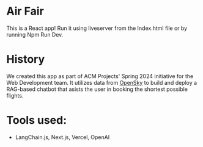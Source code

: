 # Air Fair
This is a React app! Run it using liveserver from the Index.html file or by running Npm Run Dev.

# History
We created this app as part of ACM Projects' Spring 2024 initiative for the Web Development team. It utilizes data from [OpenSky](https://opensky-network.org/) to build and deploy a RAG-based chatbot that asists the user in booking the shortest possible flights.

# Tools used:
- LangChain.js, Next.js, Vercel, OpenAI
